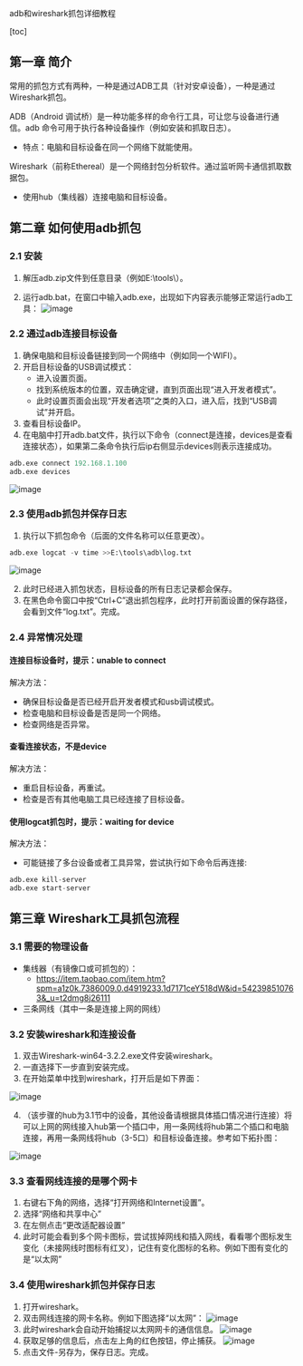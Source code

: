 adb和wireshark抓包详细教程

[toc]

## 第一章 简介

常用的抓包方式有两种，一种是通过ADB工具（针对安卓设备），一种是通过Wireshark抓包。

ADB（Android 调试桥）是一种功能多样的命令行工具，可让您与设备进行通信。adb 命令可用于执行各种设备操作（例如安装和抓取日志）。

- 特点：电脑和目标设备在同一个网络下就能使用。

Wireshark（前称Ethereal）是一个网络封包分析软件。通过监听网卡通信抓取数据包。

- 使用hub（集线器）连接电脑和目标设备。

## 第二章 如何使用adb抓包

### 2.1 安装


1. 解压adb.zip文件到任意目录（例如E:\tools\）。

2. 运行adb.bat，在窗口中输入adb.exe，出现如下内容表示能够正常运行adb工具：
![image](https://note.youdao.com/yws/api/personal/file/2457061639324980BD7FA887C71B8169?method=download&shareKey=4d25713d0d8db6caabb125532fbe2f25)

### 2.2 通过adb连接目标设备

1. 确保电脑和目标设备链接到同一个网络中（例如同一个WIFI）。
2. 开启目标设备的USB调试模式：
    - 进入设置页面。
    - 找到系统版本的位置，双击确定键，直到页面出现“进入开发者模式”。
    - 此时设置页面会出现“开发者选项”之类的入口，进入后，找到“USB调试”并开启。
3. 查看目标设备IP。
4. 在电脑中打开adb.bat文件，执行以下命令（connect是连接，devices是查看连接状态），如果第二条命令执行后ip右侧显示devices则表示连接成功。

```python
adb.exe connect 192.168.1.100
adb.exe devices
```

![image](https://note.youdao.com/yws/api/personal/file/181050C2D5A14F31A06C8F439BDEF19D?method=download&shareKey=cba6d443dd8db3a2a79b043ba55565e1)

### 2.3 使用adb抓包并保存日志

1. 执行以下抓包命令（后面的文件名称可以任意更改）。

```python
adb.exe logcat -v time >>E:\tools\adb\log.txt
```
![image](https://note.youdao.com/yws/api/personal/file/A58CF7B4ED7248DFB652D11694DA4738?method=download&shareKey=8d9e7c1fad1b413cec623497e6937d35)

2. 此时已经进入抓包状态，目标设备的所有日志记录都会保存。
3. 在黑色命令窗口中按“Ctrl+C”退出抓包程序，此时打开前面设置的保存路径，会看到文件“log.txt”。完成。

### 2.4 异常情况处理


#### 连接目标设备时，提示：unable to connect

解决方法：

- 确保目标设备是否已经开启开发者模式和usb调试模式。
- 检查电脑和目标设备是否是同一个网络。
- 检查网络是否异常。

#### 查看连接状态，不是device

解决方法：

- 重启目标设备，再重试。
- 检查是否有其他电脑工具已经连接了目标设备。

#### 使用logcat抓包时，提示：waiting for device

解决方法：

- 可能链接了多台设备或者工具异常，尝试执行如下命令后再连接:

```python
adb.exe kill-server
adb.exe start-server
```

## 第三章 Wireshark工具抓包流程

### 3.1 需要的物理设备

- 集线器（有镜像口或可抓包的）：
    - https://item.taobao.com/item.htm?spm=a1z0k.7386009.0.d4919233.1d7171ceY518dW&id=542398510763&_u=t2dmg8j26111
- 三条网线（其中一条是连接上网的网线）

### 3.2 安装wireshark和连接设备

1. 双击Wireshark-win64-3.2.2.exe文件安装wireshark。
2. 一直选择下一步直到安装完成。
3. 在开始菜单中找到wireshark，打开后是如下界面：

![image](https://note.youdao.com/yws/api/personal/file/BD5BC7DBD8FF4448993D8977F896E7A9?method=download&shareKey=4b5b5fea3a6bba341fb2b6fcf1d96a7b)

4. （该步骤的hub为3.1节中的设备，其他设备请根据具体插口情况进行连接）将可以上网的网线接入hub第一个插口中，用一条网线将hub第二个插口和电脑连接，再用一条网线将hub（3-5口）和目标设备连接。参考如下拓扑图：

![image](https://note.youdao.com/yws/api/personal/file/166DCCA2AE574C29A029121846EEFFF5?method=download&shareKey=95457a444680407b8de26cb849dabf38)

### 3.3 查看网线连接的是哪个网卡

1. 右键右下角的网络，选择“打开网络和Internet设置”。
2. 选择“网络和共享中心”
3. 在左侧点击“更改适配器设置”
4. 此时可能会看到多个网卡图标，尝试拔掉网线和插入网线，看看哪个图标发生变化（未接网线时图标有红叉），记住有变化图标的名称。例如下图有变化的是“以太网”

### 3.4 使用wireshark抓包并保存日志

1. 打开wireshark。
2. 双击网线连接的网卡名称。例如下图选择“以太网”：
![image](https://note.youdao.com/yws/api/personal/file/844F24F0D4434CC9818DF428BE81A8FA?method=download&shareKey=2a5a454e6d32051844c5e7450be674cd)
3. 此时wireshark会自动开始捕捉以太网网卡的通信信息。
![image](https://note.youdao.com/yws/api/personal/file/503DB65527AB465F93DD9C42C3A539A5?method=download&shareKey=644aa46bf005631b19f453fd815f9c4e)
4. 获取足够的信息后，点击左上角的红色按钮，停止捕获。
![image](https://note.youdao.com/yws/api/personal/file/0CA1E10F420F458E831A7DA186CFC86C?method=download&shareKey=7c88644dc0cec851912d053d816f1eb4)
5. 点击文件-另存为，保存日志。完成。
